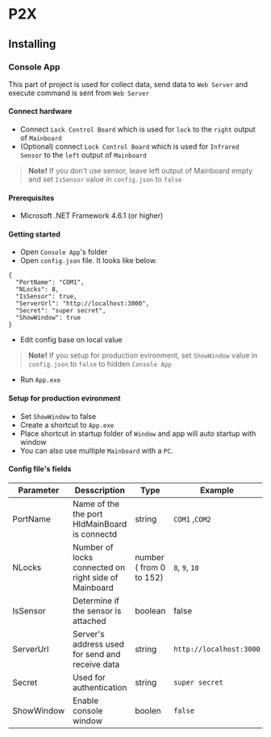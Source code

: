 # P2X

## Installing

### Console App
This part of project is used for collect data, send data to `Web Server` and execute command is sent from `Web Server`

#### Connect hardware
- Connect `Lock Control Board` which is used for `lock` to the `right` output of `Mainboard`
- (Optional) connect `Lock Control Board` which is used for `Infrared Sensor` to the `left` output of `Mainboard` 
> **Note!** If you don't use sensor, leave left output of Mainboard empty and set `IsSensor` value in `config.json` to `false`

#### Prerequisites
- Microsoft .NET Framework 4.6.1 (or higher)

#### Getting started
- Open `Console App`'s folder
- Open `config.json` file. It looks like below.
```
{
  "PortName": "COM1",
  "NLocks": 8,
  "IsSensor": true,
  "ServerUrl": "http://localhost:3000",
  "Secret": "super secret",
  "ShowWindow": true
}
```
- Edit config base on local value
> **Note!** If you setup for production evironment, set `ShowWindow` value in `config.json` to `false` to hidden `Console App`
- Run `App.exe`

#### Setup for production evironment
- Set `ShowWindow` to false
- Create a shortcut to `App.exe`
- Place shortcut in startup folder of `Window` and app will auto startup with window
- You can also use multiple `Mainboard` with a `PC`.

#### Config file's fields
| Parameter | Desscription | Type | Example
| --- | --- | --- | --- |
| PortName | Name of the the port HldMainBoard is connectd | string | `COM1` ,`COM2` |
| NLocks | Number of locks connected on right side of Mainboard | number ( from 0 to 152) | `8`, `9`, `10` | 
| IsSensor | Determine if the sensor is attached | boolean | false
| ServerUrl | Server's address used for send and receive data | string | `http://localhost:3000`
| Secret | Used for authentication | string | `super secret`
| ShowWindow | Enable console window | boolen | `false`